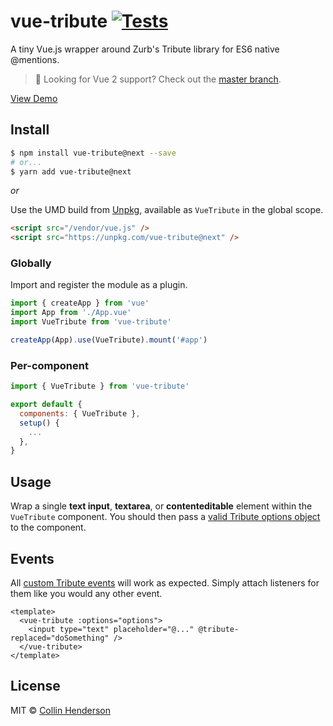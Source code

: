 # vue-tribute [![Tests](https://github.com/syropian/vue-tribute/actions/workflows/test.yml/badge.svg?branch=next)](https://github.com/syropian/vue-tribute/actions/workflows/test.yml)

A tiny Vue.js wrapper around Zurb's Tribute library for ES6 native @mentions.

> 🚦 Looking for Vue 2 support? Check out the [master branch](https://github.com/syropian/vue-tribute).

[View Demo](https://vue-tribute.netlify.app/)

## Install

```bash
$ npm install vue-tribute@next --save
# or...
$ yarn add vue-tribute@next
```

_or_

Use the UMD build from [Unpkg](https://unpkg.com/vue-tribute), available as `VueTribute` in the global scope.

```html
<script src="/vendor/vue.js" />
<script src="https://unpkg.com/vue-tribute@next" />
```

### Globally

Import and register the module as a plugin.

```javascript
import { createApp } from 'vue'
import App from './App.vue'
import VueTribute from 'vue-tribute'

createApp(App).use(VueTribute).mount('#app')
```

### Per-component

```javascript
import { VueTribute } from 'vue-tribute'

export default {
  components: { VueTribute },
  setup() {
    ...
  },
}
```

## Usage

Wrap a single **text input**, **textarea**, or **contenteditable** element within the `VueTribute` component. You should then pass a [valid Tribute options object](https://github.com/zurb/tribute#initializing) to the component.

## Events

All [custom Tribute events](https://github.com/zurb/tribute#events) will work as expected. Simply attach listeners for them like you would any other event.

```vue
<template>
  <vue-tribute :options="options">
    <input type="text" placeholder="@..." @tribute-replaced="doSomething" />
  </vue-tribute>
</template>
```

## License

MIT © [Collin Henderson](https://github.com/syropian)
